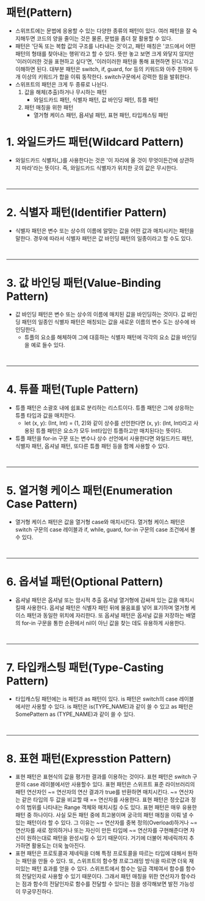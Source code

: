 # 패턴(Pattern)
- 스위프트에는 문법에 응용할 수 있는 다양한 종류의 패턴이 있다. 여러 패턴을 잘 숙지해두면 코드의 양을 줄이는 것은 물론, 문법을 좀더 잘 활용할 수 있다.
- 패턴은 '단독 또는 복합 값의 구조를 나타내는 것'이고, 패턴 매칭은 '코드에서 어떤 패턴의 형태를 찾아내는 행위'라고 할 수 있다. 뜻만 놓고 보면 크게 와닿지 않지만 '이러이러한 것을 표현하고 싶다'면, '이러이러한 패턴을 통해 표현하면 된다.'라고 이해하면 된다. 대부분 패턴은 switch, if, guard, for 등의 키워드와 아주 친하며 두 개 이상의 키워드가 합을 이뤄 동작한다. switch구문에서 강력한 힘을 발휘한다.
- 스위프트의 패턴은 크게 두 종류로 나뉜다.
  1. 값을 해체(추출)하거나 무시하는 패턴
     - 와일드카드 패턴, 식별자 패턴, 값 바인딩 패턴, 튜플 패턴
  2. 패턴 매칭을 위한 패턴
     - 열거형 케이스 패턴, 욥셔널 패턴, 표현 패턴, 타입캐스팅 패턴

# 1. 와일드카드 패턴(Wildcard Pattern)
- 와일드카드 식별자(_)를 사용한다는 것은 '이 자리에 올 것이 무엇이든간에 상관하지 마라'라는 뜻이다. 즉, 와일드카드 식별자가 위치한 곳의 값은 무시한다. 

<br/>

----------------

# 2. 식별자 패턴(Identifier Pattern)
- 식별자 패턴은 변수 또는 상수의 이름에 알맞는 값을 어떤 값과 매치시키는 패턴을 말한다. 경우에 따라서 식별자 패턴은 값 바인딩 패턴의 일종이라고 할 수도 있다.

<br/>

----------------

# 3. 값 바인딩 패턴(Value-Binding Pattern)
- 값 바인딩 패턴은 변수 또는 상수의 이름에 매치된 값을 바인딩하는 것이다. 값 바인딩 패턴의 일종인 식별자 패턴은 매칭되는 값을 새로운 이름의 변수 도는 상수에 바인딩한다. 
  - 튜플의 요소를 해체하여 그에 대흥하는 식별자 패턴에 각각의 요소 값을 바인딩을 예로 들수 있다.

<br/>

----------------

# 4. 튜플 패턴(Tuple Pattern)
- 튜플 패턴은 소괄호 내에 쉽표로 분리하는 리스트이다. 튜플 패턴은 그에 상응하는 튜플 타입과 값을 매치한다.
  - let (x, y): (Int, Int) = (1, 2)와 같이 상수를 선언한다면 (x, y): (Int, Int)라고 사용된 튜플 패턴은 요소가 모두 Int타입인 튜플하고만 매치된다는 뜻이다.
- 튜플 패턴을 for-in 구문 또는 변수나 상수 선언에서 사용한다면 와일드카드 패턴, 식별자 패턴, 옵셔널 패턴, 또다른 튜플 패턴 등을 함께 사용할 수 있다.

<br/>

----------------

# 5. 열거형 케이스 패턴(Enumeration Case Pattern)
- 열거형 케이스 패턴은 값을 열거형 case와 매치시킨다. 열거형 케이스 패턴은 switch 구문의 case 레이블과 if, while, guard, for-in 구문의 case 조건에서 볼수 있다. 


<br/>

----------------

# 6. 옵셔널 패턴(Optional Pattern)
- 옵셔널 패턴은 옵셔널 또는 암시적 추출 옵셔널 열거형에 감싸져 있는 값을 매치시킬때 사용한다. 옵셔널 패턴은 식별자 패턴 뒤에 물음표를 넣어 표기하며 열거형 케이스 패턴과 동일한 위치에 자리한다. 또 옵셔널 패턴은 옵셔널 값을 저장하는 배열의 for-in 구문을 통한 순환에서 nil이 아닌 값을 찾는 데도 유용하게 사용한다.

<br/>

----------------

# 7. 타입캐스팅 패턴(Type-Casting Pattern)
- 타입캐스팅 패턴에는 is 패턴과 as 패턴이 있다. is 패턴은 switch의 case 레이블에서만 사용할 수 있다. is 패턴은 is(TYPE_NAME)과 같이 쓸 수 있고 as 패턴은 SomePattern as (TYPE_NAME)과 같이 쓸 수 있다.

<br/>

----------------

# 8. 표현 패턴(Expresstion Pattern)
- 표현 패턴은 표현식의 값을 평가한 결과를 이용하는 것이다. 표현 패턴은 switch 구문의 case 레이블에서만 사용할수 있다. 표현 패턴은 스위프트 표준 라이브러리의 패턴 연산자인 ~= 연산자의 연산 결과가 true를 반환하면 매치시킨다. ~= 연산자는 같은 타입의 두 값을 비교할 때 == 연산자를 사용한다. 표현 패턴은 정숫값과 정수의 범위를 나타내는 Range 객체와 매치시킬 수도 있다. 표현 패턴은 매우 유용한 패턴 중 하나이다. 사실 모든 패턴 중에 최고봉이며 궁극의 패턴 매칭을 이뤄 낼 수 있는 패턴이라 할 수 있다. 그 이유는 ~= 연산자를 중복 정의(Overload)하거나 ~= 연산자를 새로 정의하거나 또는 자신이 만든 타입에 ~= 연산자를 구현해준다면 자신이 원하는대로 패턴을 완성시킬 수 있기 때문이다. 거기에 더불어 제네릭까지 추가하면 활용도는 더욱 높아진다.
- 표현 패턴은 프로토콜과 제네릭을 더해 특정 프로토콜을 따르는 타입에 대해서 원하는 패턴을 만들 수 있다. 또, 스위프트의 함수형 프로그래밍 방식을 따르면 더욱 재미있는 패턴 효과를 얻을 수 있다. 스위프트에서 함수는 일급 객체여서 함수를 함수의 전달인자로 사용할 수 있기 때문이다. 그래서 패턴 매칭을 위한 연산자가 함수라는 점과 함수의 전달인자로 함수를 전달할 수 있다는 점을 생각해보면 발전 가능성이 무궁무진하다. 
